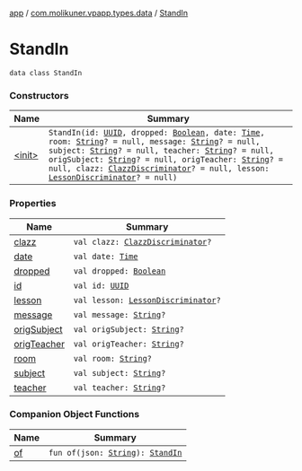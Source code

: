 [app](../../index.md) / [com.molikuner.vpapp.types.data](../index.md) / [StandIn](./index.md)

# StandIn

`data class StandIn`

### Constructors

| Name | Summary |
|---|---|
| [&lt;init&gt;](-init-.md) | `StandIn(id: `[`UUID`](../../com.molikuner.types/-u-u-i-d/index.md)`, dropped: `[`Boolean`](https://kotlinlang.org/api/latest/jvm/stdlib/kotlin/-boolean/index.html)`, date: `[`Time`](../../com.molikuner.types/-time/index.md)`, room: `[`String`](https://kotlinlang.org/api/latest/jvm/stdlib/kotlin/-string/index.html)`? = null, message: `[`String`](https://kotlinlang.org/api/latest/jvm/stdlib/kotlin/-string/index.html)`? = null, subject: `[`String`](https://kotlinlang.org/api/latest/jvm/stdlib/kotlin/-string/index.html)`? = null, teacher: `[`String`](https://kotlinlang.org/api/latest/jvm/stdlib/kotlin/-string/index.html)`? = null, origSubject: `[`String`](https://kotlinlang.org/api/latest/jvm/stdlib/kotlin/-string/index.html)`? = null, origTeacher: `[`String`](https://kotlinlang.org/api/latest/jvm/stdlib/kotlin/-string/index.html)`? = null, clazz: `[`ClazzDiscriminator`](../-clazz-discriminator/index.md)`? = null, lesson: `[`LessonDiscriminator`](../-lesson-discriminator/index.md)`? = null)` |

### Properties

| Name | Summary |
|---|---|
| [clazz](clazz.md) | `val clazz: `[`ClazzDiscriminator`](../-clazz-discriminator/index.md)`?` |
| [date](date.md) | `val date: `[`Time`](../../com.molikuner.types/-time/index.md) |
| [dropped](dropped.md) | `val dropped: `[`Boolean`](https://kotlinlang.org/api/latest/jvm/stdlib/kotlin/-boolean/index.html) |
| [id](id.md) | `val id: `[`UUID`](../../com.molikuner.types/-u-u-i-d/index.md) |
| [lesson](lesson.md) | `val lesson: `[`LessonDiscriminator`](../-lesson-discriminator/index.md)`?` |
| [message](message.md) | `val message: `[`String`](https://kotlinlang.org/api/latest/jvm/stdlib/kotlin/-string/index.html)`?` |
| [origSubject](orig-subject.md) | `val origSubject: `[`String`](https://kotlinlang.org/api/latest/jvm/stdlib/kotlin/-string/index.html)`?` |
| [origTeacher](orig-teacher.md) | `val origTeacher: `[`String`](https://kotlinlang.org/api/latest/jvm/stdlib/kotlin/-string/index.html)`?` |
| [room](room.md) | `val room: `[`String`](https://kotlinlang.org/api/latest/jvm/stdlib/kotlin/-string/index.html)`?` |
| [subject](subject.md) | `val subject: `[`String`](https://kotlinlang.org/api/latest/jvm/stdlib/kotlin/-string/index.html)`?` |
| [teacher](teacher.md) | `val teacher: `[`String`](https://kotlinlang.org/api/latest/jvm/stdlib/kotlin/-string/index.html)`?` |

### Companion Object Functions

| Name | Summary |
|---|---|
| [of](of.md) | `fun of(json: `[`String`](https://kotlinlang.org/api/latest/jvm/stdlib/kotlin/-string/index.html)`): `[`StandIn`](./index.md) |
